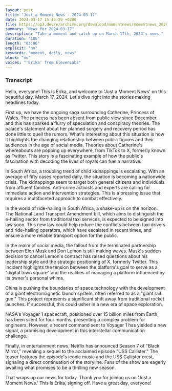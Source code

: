 ```yaml
---
layout: post
title: "Just a Moment News - 2024-03-17"
date: 2024-03-17 15:46:29 +0200
file: https://op3.dev/e/archive.org/download/momentnews/momentnews_2024-03-17.mp3
summary: "News for 2024-03-17"
description: "Take a moment and catch up on March 17th, 2024's news."
duration: "186"
length: "03:06"
explicit: "no"
keywords: "moment, daily, news"
block: "no"
voices: "'Erika' from ElevenLabs"
---
```


### Transcript

Hello, everyone! This is Erika, and welcome to 'Just a Moment News' on this beautiful day, March 17, 2024. Let's dive right into the stories making headlines today.

First up, we have the ongoing saga surrounding Catherine, Princess of Wales. The princess has been absent from public view since December, and this has sparked a flurry of speculation and conspiracy theories. The palace's statement about her planned surgery and recovery period has done little to quell the rumors. What's interesting about this situation is how it highlights the changing relationship between public figures and their audiences in the age of social media. Theories about Catherine's whereabouts are popping up everywhere, from TikTok to X, formerly known as Twitter. This story is a fascinating example of how the public's fascination with decoding the lives of royals can fuel a narrative.

In South Africa, a troubling trend of child kidnappings is escalating. With an average of fifty cases reported daily, the situation is becoming a nationwide crisis. The kidnappings seem to target both general citizens and individuals from affluent families. Anti-crime activists and experts are calling for immediate action and intervention strategies. This is a pressing issue that requires a multifaceted approach to combat effectively.

In the world of ride-hailing in South Africa, a shake-up is on the horizon. The National Land Transport Amendment bill, which aims to distinguish the e-hailing sector from traditional taxi services, is expected to be signed into law soon. This new law could help reduce the conflicts between taxi drivers and ride-hailing operators, which have escalated in recent times, and ensure a more reliable transport option for the public.

In the realm of social media, the fallout from the terminated partnership between Elon Musk and Don Lemon is still making waves. Musk's sudden decision to cancel Lemon's contract has raised questions about his leadership style and the strategic positioning of X, formerly Twitter. This incident highlights the tension between the platform's goal to serve as a "digital town square" and the realities of managing a platform influenced by its owner's personal whims.

China is pushing the boundaries of space technology with the development of a giant electromagnetic launch system, often referred to as a "giant rail gun." This project represents a significant shift away from traditional rocket launches. If successful, this could usher in a new era of space exploration.

NASA's Voyager 1 spacecraft, positioned over 15 billion miles from Earth, has been silent for four months, presenting a complex problem for engineers. However, a recent command sent to Voyager 1 has yielded a new signal, a promising development in this interstellar communication challenge.

Finally, in entertainment news, Netflix has announced Season 7 of "Black Mirror," revealing a sequel to the acclaimed episode "USS Callister." The teaser features the episode's iconic music and the USS Callister crest, signaling a direct continuation of the storyline. Fans of the show are eagerly awaiting what promises to be a thrilling new season.

That wraps up our news for today. Thank you for joining us on 'Just a Moment News.' This is Erika, signing off. Have a great day, everyone!
